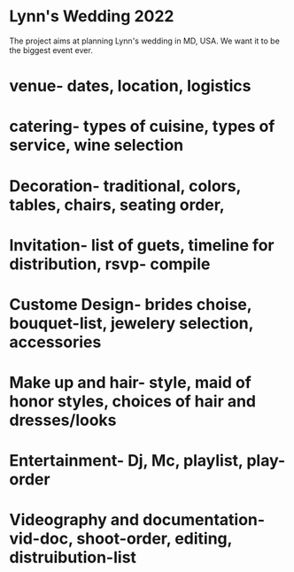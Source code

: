 # Lynn's Wedding 2022
The project aims at planning Lynn's wedding in MD, USA. 
We want it to be the biggest event ever.
# venue- dates, location, logistics
# catering- types of cuisine, types of service, wine selection
# Decoration- traditional, colors, tables, chairs, seating order,
# Invitation- list of guets, timeline for distribution, rsvp- compile
# Custome Design- brides choise, bouquet-list, jewelery selection, accessories
# Make up and hair- style, maid of honor styles, choices of hair and dresses/looks
# Entertainment- Dj, Mc, playlist, play-order
# Videography and documentation- vid-doc, shoot-order, editing, distruibution-list